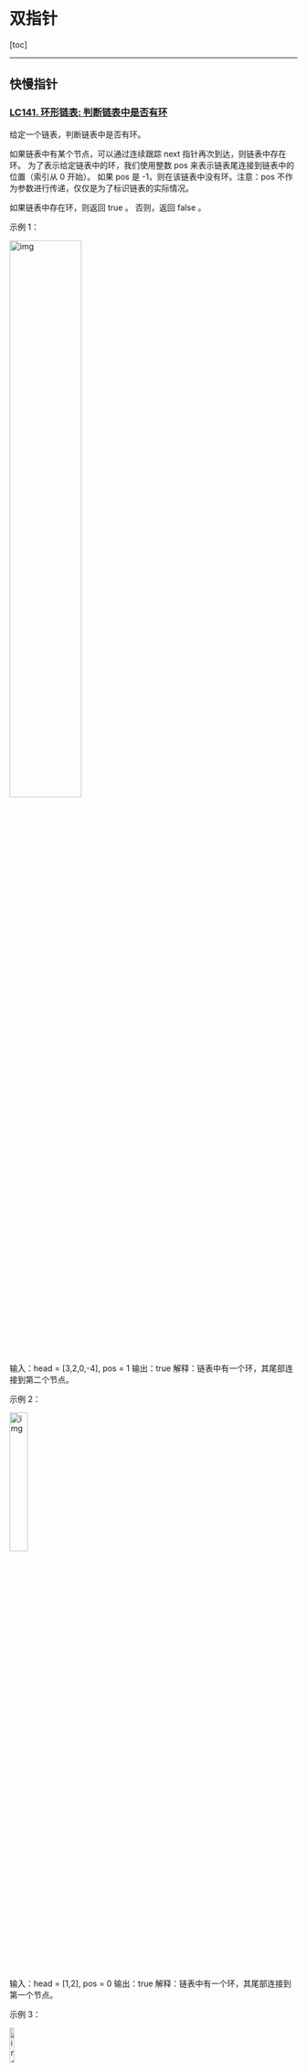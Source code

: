 # 双指针

[toc]



------

## 快慢指针

### [LC141. 环形链表: 判断链表中是否有环](https://leetcode-cn.com/problems/linked-list-cycle/)

给定一个链表，判断链表中是否有环。

如果链表中有某个节点，可以通过连续跟踪 next 指针再次到达，则链表中存在环。 为了表示给定链表中的环，我们使用整数 pos 来表示链表尾连接到链表中的位置（索引从 0 开始）。 如果 pos 是 -1，则在该链表中没有环。注意：pos 不作为参数进行传递，仅仅是为了标识链表的实际情况。

如果链表中存在环，则返回 true 。 否则，返回 false 。



示例 1：

<img src="https://assets.leetcode-cn.com/aliyun-lc-upload/uploads/2018/12/07/circularlinkedlist.png" alt="img" style="width:50%;" />

输入：head = [3,2,0,-4], pos = 1
输出：true
解释：链表中有一个环，其尾部连接到第二个节点。

示例 2：

<img src="https://assets.leetcode-cn.com/aliyun-lc-upload/uploads/2018/12/07/circularlinkedlist_test2.png" alt="img" style="width:25%;" />

输入：head = [1,2], pos = 0
输出：true
解释：链表中有一个环，其尾部连接到第一个节点。

示例 3：

<img src="https://assets.leetcode-cn.com/aliyun-lc-upload/uploads/2018/12/07/circularlinkedlist_test3.png" alt="img" style="width:12.5%;" />

输入：head = [1], pos = -1
输出：false
解释：链表中没有环。

提示：**pos可忽略，按照链表的特性去做题即可**

函数签名：

```java
public boolean hasCycle(ListNode head);
```



#### **思路**

用两个指针，一个跑得快，一个跑得慢。

​		如果不含有环，跑得快的那个指针最终会遇到 `null`，说明链表不含环；

​		如果含有环，快指针最终会超慢指针一圈，和慢指针相遇，说明链表含有环。

#### <u>**Solution**</u>

```java
		public boolean hasCycle(ListNode head) {
        ListNode slow = head, fast = head;
        //fast.next!=null是为了防止NullPointerException
      	//要确保fast、fast.next都不为null才能访问fast.next.next
        while(fast!=null && fast.next!=null){
            slow = slow.next;
            fast = fast.next.next;
            if(fast==slow)
                return true;
        }
        return false;
    }
```

### [LC142. 环形链表 II: 返回链表开始入环的第一个节点；如果链表无环，则返回 null](https://leetcode-cn.com/problems/linked-list-cycle-ii/)

函数签名：

```java
public ListNode detectCycle(ListNode head);
```

**`当快慢指针相遇时，让其中任一个指针指向头节点，然后让它俩以相同速度前进，再次相遇时所在的节点位置就是环开始的位置。`**下面的解释看不懂就记结论！

第一次相遇时，假设慢指针 `slow` 走了 `k` 步，那么快指针 `fast` 一定走了 `2k` 步。**这多走的** **`k`** **步其实就是** **`fast`** **指针在环里转圈圈，所以** **`k`** **的值就是环长度的「整数倍」**。

设相遇点距环的起点的距离为 `m`，那么环的起点距头结点 `head` 的距离为 `k - m`，也就是说如果从 `head` 前进 `k - m` 步就能到达环起点。

巧的是，如果从相遇点继续前进 `k - m` 步，也恰好到达环起点。你甭管 `fast` 在环里到底转了几圈，反正走 `k` 步可以到相遇点，那走 `k - m` 步一定就是走到环起点了：

<img src="imgs/image-20210721133159863.png" alt="image-20210721133159863" style="width:50%;" />

所以，只要我们把快慢指针中的任一个重新指向 `head`，然后两个指针同速前进，`k - m` 步后就会相遇，相遇之处就是环的起点了。

#### <u>**Solution**</u>

```java
		public ListNode detectCycle(ListNode head) {
        ListNode slow = head, fast = head;
      	//fast.next!=null是为了防止NullPointerException
      	//要确保fast、fast.next都不为null才能访问fast.next.next
        while(fast!=null && fast.next!=null){
            slow = slow.next;
            fast = fast.next.next;
            if(fast==slow)
                break;
        }
        
        if(fast==null || fast.next==null)
        // fast 遇到空指针说明没有环
            return null;

        slow = head;
        while(slow!=fast){
            slow = slow.next;
            fast = fast.next;
        }
        return slow;
    }
```

### [LC876. 链表的中间结点](https://leetcode-cn.com/problems/middle-of-the-linked-list/)

给定一个头结点为 head 的非空单链表，返回链表的中间结点。

如果有两个中间结点，则返回**第二个中间结点**。

示例 1：

输入：[1,2,3,4,5]
输出：此列表中的结点 3 (序列化形式：[3,4,5])
返回的结点值为 3 。 (测评系统对该结点序列化表述是 [3,4,5])。
注意，我们返回了一个 ListNode 类型的对象 ans，这样：
ans.val = 3, ans.next.val = 4, ans.next.next.val = 5, 以及 ans.next.next.next = NULL.
示例 2：

输入：[1,2,3,4,5,6]
输出：此列表中的结点 4 (序列化形式：[4,5,6])
由于该列表有两个中间结点，值分别为 3 和 4，我们返回第二个结点。

函数签名：

```java
public ListNode middleNode(ListNode head);
```



#### <u>**Solution**</u>

如果链表无环（非空单链表即表示无环），则可用快慢指针的方法，快指针速度是慢指针的2倍；

快指针走完时，慢指针正好走到链表的中间位置（node总数为奇数）；

如果长度是偶数，`slow` 最终的位置是中间偏右，因为null也占一位，slow会多走一位

<img src="imgs/image-20210721135002776.png" alt="image-20210721135002776" style="width:75%;" />

图中left即为slow

```java
		public ListNode middleNode(ListNode head) {
        ListNode fast, slow;
        fast = slow = head;
        while (fast != null && fast.next != null) {
            fast = fast.next.next;
            slow = slow.next;
        }
    // slow 就在中间位置
    return slow;
    }
```

### [LC19. 删除链表的倒数第 N 个结点](https://leetcode-cn.com/problems/remove-nth-node-from-end-of-list/)

给你一个链表，删除链表的倒数第 n 个结点，并且返回链表的头结点。

进阶：你能尝试使用一趟扫描实现吗？

 示例 1：

<img src="https://assets.leetcode.com/uploads/2020/10/03/remove_ex1.jpg" alt="img" style="width:50%;" />

输入：head = [1,2,3,4,5], n = 2
输出：[1,2,3,5]

示例 2：

输入：head = [1], n = 1
输出：[]

示例 3：

输入：head = [1,2], n = 1
输出：[1]

函数签名：

```java
public ListNode removeNthFromEnd(ListNode head, int n);
```



#### 思路

让快指针先走 `n` 步：

如果n步后走到null，说明倒数第 n 个节点就是第一个节点；

如果n步后快指针没走到头，快慢指针开始同速前进。这样当快指针走到链表末尾 `null` 时，慢指针所在的位置就是倒数第 `n` 个链表节点（`n` 不会超过链表长度）。

#### Solution

```java
		public ListNode removeNthFromEnd(ListNode head, int n) {
        ListNode fast = head, slow = head;
        while(n>0){
            fast = fast.next;
            n--;
        }

        // 如果此时快指针走到头了，说明倒数第 n 个节点就是第一个节点
        if(fast==null)
            return head.next;
        
        // 让慢指针和快指针同步向前
        while(fast!=null && fast.next!=null){//fast.next!=null是为了防止slow多走一位
            slow = slow.next;
            fast = fast.next;
        }
        // slow.next 就是倒数第 n 个节点，删除它
        slow.next = slow.next.next;
        return head;
    }
```



## 左右指针

左右指针在数组中实际是指两个索引值，一般初始化为 `left = 0, right = nums.length - 1` 。

### [Binary Search二分查找](./binarySearch.md)

### [LC167. 两数之和 II - 输入有序数组](https://leetcode-cn.com/problems/two-sum-ii-input-array-is-sorted/)

给定一个已按照 升序排列  的整数数组 numbers ，请你从数组中找出两个数满足相加之和等于目标数 target 。

函数应该以长度为 2 的整数数组的形式返回这两个数的下标值。numbers 的下标 从 1 开始计数 ，所以答案数组应当满足 1 <= answer[0] < answer[1] <= numbers.length 。

你可以假设每个输入只对应唯一的答案，而且你不可以重复使用相同的元素。


示例 1：

输入：numbers = [2,7,11,15], target = 9
输出：[1,2]
解释：2 与 7 之和等于目标数 9 。因此 index1 = 1, index2 = 2 。
示例 2：

输入：numbers = [2,3,4], target = 6
输出：[1,3]
示例 3：

输入：numbers = [-1,0], target = -1
输出：[1,2]

函数签名：

```java
public int[] twoSum(int[] numbers, int target);
```



#### 思路

left在数组头，right在数组尾，向中间查找;

#### Solution

```java
		public int[] twoSum(int[] numbers, int target) {
        int left = 0, right = numbers.length-1;
        //left!=right因为要返回两个不同数
        while(left<right){
            int sum = numbers[left] + numbers[right];
            if(sum==target)
                // 题目要求的索引是从 1 开始的
                return new int[]{left+1, right+1};
            else if(sum>target)
                right = right - 1;// 让 sum 小一点
            else if(sum<target)
                left = left + 1;// 让 sum 大一点
        }
        return new int[]{-1,-1};
    }
```

### [LC344. 反转字符串](https://leetcode-cn.com/problems/reverse-string/)

编写一个函数，其作用是将输入的字符串反转过来。输入字符串以字符数组 char[] 的形式给出。

不要给另外的数组分配额外的空间，你必须**原地**修改输入数组、使用 O(1) 的额外空间解决这一问题。

你可以假设数组中的所有字符都是 ASCII 码表中的可打印字符。

 示例 1：

输入：["h","e","l","l","o"]
输出：["o","l","l","e","h"]

示例 2：

输入：["H","a","n","n","a","h"]
输出：["h","a","n","n","a","H"]

函数签名：

```java
public void reverseString(char[] s);
```

#### Solution

以mid为中轴，对换元素即可

```java
		public void reverseString(char[] s) {
        int left = 0, right = s.length - 1;
        while(left<right){
            char tmp = s[left];
            s[left] = s[right];
            s[right] = tmp;
            left++;
            right--;
        }
    }
```

### [LC870. 优势洗牌 aka田忌赛马](https://leetcode-cn.com/problems/advantage-shuffle/)

给定两个大小相等的数组 A 和 B，A 相对于 B 的优势可以用满足 A[i] > B[i] 的索引 i 的数目来描述。

返回 A 的任意排列，使其相对于 B 的优势最大化，**尽可能多的让** **`A[i] > B[i]`**。

示例 1：

输入：A = [2,7,11,15], B = [1,10,4,11]
输出：[2,11,7,15]

示例 2：

输入：A = [12,24,8,32], B = [13,25,32,11]
输出：[24,32,8,12]

函数签名：

```java
public int[] advantageCount(int[] nums1, int[] nums2);
```

#### Solution

将齐王和田忌的马按照战斗力排序，然后按照排名一一对比。如果田忌的马能赢，那就比赛，如果赢不了，那就换个垫底的来送人头，保存实力。

```java
		//PriorityQueue用法：
    //https://www.cnblogs.com/wei-jing/p/10806236.html
    //https://www.cnblogs.com/Elliott-Su-Faith-change-our-life/p/7472265.html
    // Comparator<int[]> cmp = new Comparator<int[]>() {
    //     public int compare(int[] num2IdxAndVal1, int[] num2IdxAndVal2) {
    //         //升序
    //         //return num2IdxAndVal1[1] - num2IdxAndVal2[1];
    //         //降序
    //         return num2IdxAndVal2[1] - num2IdxAndVal1[1];
    //     }
    // };
    public int[] advantageCount(int[] nums1, int[] nums2) {
        PriorityQueue<int[]> num2MaxPQ = new PriorityQueue<>(
            (int[] num2IdxAndVal1, int[] num2IdxAndVal2) -> { 
                //idxAndVal[0]是nums2的索引i
                //idxAndVal[1]是nums2[i]的值
                //这里是给PQ<int[]>按照idxAndVal[1]的值降序排序
                //此方法相当于上面注释掉的cmp方法
                return num2IdxAndVal2[1] - num2IdxAndVal1[1];
        }
        );
        //给nums2从大到小降序排序
        for(int i=0; i<nums2.length; i++)
            num2MaxPQ.offer(new int[]{i, nums2[i]});

        //给nums1从小到大升序排序
        Arrays.sort(nums1);
        //左边最小，右边最大
        int num1Left = 0, num1Right = nums1.length-1;
        int[] res = new int[nums1.length];
        while(!num2MaxPQ.isEmpty()){
            int[] num2IdxAndVal = num2MaxPQ.poll();
            //num2中最大值的索引
            int num2Idx = num2IdxAndVal[0];
            //num2中的最大值
            int num2Val = num2IdxAndVal[1];
            
            if(nums1[num1Right]>num2Val){
                //num1的最大值nums1[num1Right]能比过num2的最大值num2Val,就自己上
                res[num2Idx] = nums1[num1Right];
                num1Right--;
            } else {
                //num1的最大值nums1[num1Right]不能比过num2的最大值num2Val,就找最垃圾的混一下
                res[num2Idx] = nums1[num1Left];
                num1Left++;
            }
        }
        return res;
    }
```

